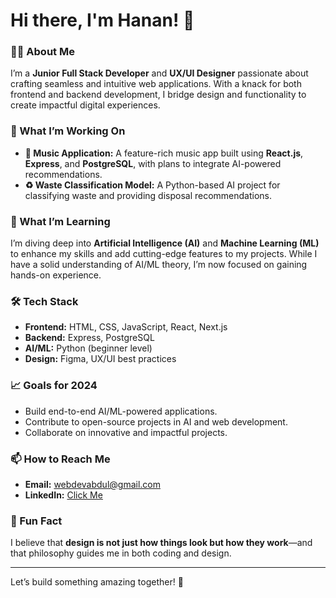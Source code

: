 # Hi there, I'm Hanan! 👋

### 👩‍💻 About Me
I’m a **Junior Full Stack Developer** and **UX/UI Designer** passionate about crafting seamless and intuitive web applications. With a knack for both frontend and backend development, I bridge design and functionality to create impactful digital experiences.

### 🚀 What I’m Working On
- **🎵 Music Application:** A feature-rich music app built using **React.js**, **Express**, and **PostgreSQL**, with plans to integrate AI-powered recommendations.
- **♻️ Waste Classification Model:** A Python-based AI project for classifying waste and providing disposal recommendations.

### 🌱 What I’m Learning
I’m diving deep into **Artificial Intelligence (AI)** and **Machine Learning (ML)** to enhance my skills and add cutting-edge features to my projects. While I have a solid understanding of AI/ML theory, I’m now focused on gaining hands-on experience.

### 🛠️ Tech Stack
- **Frontend:** HTML, CSS, JavaScript, React, Next.js
- **Backend:** Express, PostgreSQL
- **AI/ML:** Python (beginner level)
- **Design:** Figma, UX/UI best practices

### 📈 Goals for 2024
- Build end-to-end AI/ML-powered applications.
- Contribute to open-source projects in AI and web development.
- Collaborate on innovative and impactful projects.

### 📫 How to Reach Me
- **Email:** [webdevabdul@gmail.com](mailto:webdevabdul@gmail.com)
- **LinkedIn:** [Click Me]([(https://www.linkedin.com/in/abdul-hanan-6b5b73248))

### 🌟 Fun Fact
I believe that **design is not just how things look but how they work**—and that philosophy guides me in both coding and design.

---

Let’s build something amazing together! 🚀
